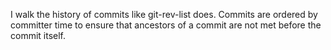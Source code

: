 I walk the history of commits like git-rev-list does. Commits are ordered by committer time to ensure that ancestors of a commit are not met before the commit itself.